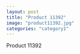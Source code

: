 ```yaml
---
layout: post
title: "Product 11392"
image: "product11392.jpg"
categories: "category1"
---
```

Product 11392
